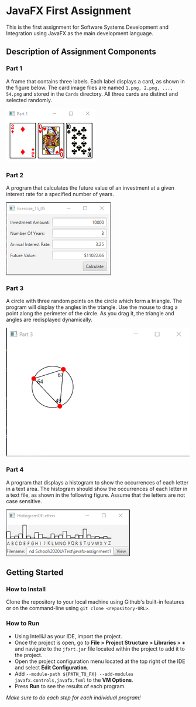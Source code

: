 # JavaFX First Assignment
This is the first assignment for Software Systems Development and Integration using JavaFX as the main development language.
## Description of Assignment Components
### Part 1
A frame that contains three labels. Each label displays a card, as shown in the figure below. The card image files are named `1.png, 2.png, ..., 54.png` and stored in the `Cards` directory. All three cards are distinct and selected randomly.

![Part 1 Image](./Images/Part1.png)
### Part 2
A program that calculates the future value of an investment at a given interest rate for a specified number of years.

![Part 2 Image](./Images/Part2.png)
### Part 3
A circle with three random points on the circle which form a triangle. The program will display the angles in the triangle. Use the mouse to drag a point along the perimeter of the circle. As you drag it, the triangle and angles are redisplayed dynamically.

![Part 3 Image](./Images/Part3.png)
### Part 4
A program that displays a histogram to show the occurrences of each letter in a text area. The histogram should show the occurrences of each letter in a text file, as shown in the following figure. Assume that the letters are not case sensitive.

![Part 4 Image](./Images/Part4.png)
## Getting Started
### How to Install
Clone the repository to your local machine using Github's built-in features or on the command-line using `git clone <repository-URL>`.
### How to Run
- Using IntelliJ as your IDE, import the project.
- Once the project is open, go to **File > Project Structure > Libraries > +** and navigate to the `jfxrt.jar` file located within the project to add it to the project.
- Open the project configuration menu located at the top right of the IDE and select **Edit Configuration**.
- Add `--module-path ${PATH_TO_FX} --add-modules javafx.controls,javafx.fxml` to the **VM Options**.
- Press **Run** to see the results of each program. 


_Make sure to do each step for each individual program!_